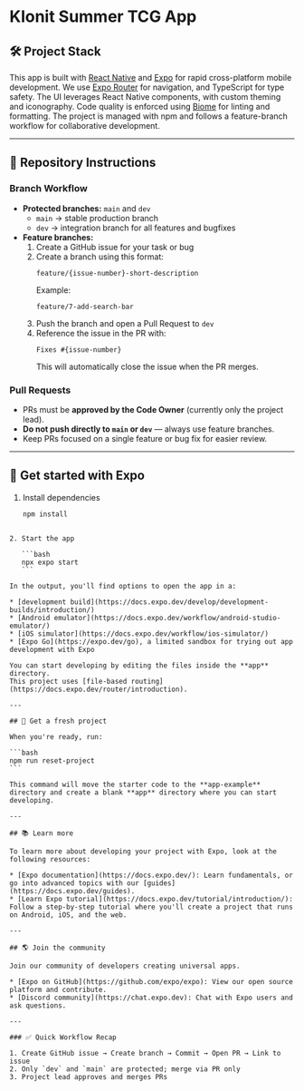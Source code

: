 # Klonit Summer TCG App

## 🛠️ Project Stack

This app is built with [React Native](https://reactnative.dev/) and [Expo](https://expo.dev/) for rapid cross-platform mobile development. We use [Expo Router](https://expo.github.io/router/docs) for navigation, and TypeScript for type safety. The UI leverages React Native components, with custom theming and iconography. Code quality is enforced using [Biome](https://biomejs.dev/) for linting and formatting. The project is managed with npm and follows a feature-branch workflow for collaborative development.


---

## 📂 Repository Instructions

### Branch Workflow
- **Protected branches:** `main` and `dev`  
  - `main` → stable production branch  
  - `dev` → integration branch for all features and bugfixes
- **Feature branches:**  
  1. Create a GitHub issue for your task or bug  
  2. Create a branch using this format:
     ```
     feature/{issue-number}-short-description
     ```
     Example:
     ```
     feature/7-add-search-bar
     ```
  3. Push the branch and open a Pull Request to `dev`  
  4. Reference the issue in the PR with:
     ```
     Fixes #{issue-number}
     ```
     This will automatically close the issue when the PR merges.

### Pull Requests
- PRs must be **approved by the Code Owner** (currently only the project lead).  
- **Do not push directly to `main` or `dev`** — always use feature branches.  
- Keep PRs focused on a single feature or bug fix for easier review.

---

## 🚀 Get started with Expo

1. Install dependencies

   ```bash
   npm install
````

2. Start the app

   ```bash
   npx expo start
   ```

In the output, you'll find options to open the app in a:

* [development build](https://docs.expo.dev/develop/development-builds/introduction/)
* [Android emulator](https://docs.expo.dev/workflow/android-studio-emulator/)
* [iOS simulator](https://docs.expo.dev/workflow/ios-simulator/)
* [Expo Go](https://expo.dev/go), a limited sandbox for trying out app development with Expo

You can start developing by editing the files inside the **app** directory.
This project uses [file-based routing](https://docs.expo.dev/router/introduction).

---

## 🧹 Get a fresh project

When you're ready, run:

```bash
npm run reset-project
```

This command will move the starter code to the **app-example** directory and create a blank **app** directory where you can start developing.

---

## 📚 Learn more

To learn more about developing your project with Expo, look at the following resources:

* [Expo documentation](https://docs.expo.dev/): Learn fundamentals, or go into advanced topics with our [guides](https://docs.expo.dev/guides).
* [Learn Expo tutorial](https://docs.expo.dev/tutorial/introduction/): Follow a step-by-step tutorial where you'll create a project that runs on Android, iOS, and the web.

---

## 🌎 Join the community

Join our community of developers creating universal apps.

* [Expo on GitHub](https://github.com/expo/expo): View our open source platform and contribute.
* [Discord community](https://chat.expo.dev): Chat with Expo users and ask questions.

---

### ✅ Quick Workflow Recap

1. Create GitHub issue → Create branch → Commit → Open PR → Link to issue
2. Only `dev` and `main` are protected; merge via PR only
3. Project lead approves and merges PRs
